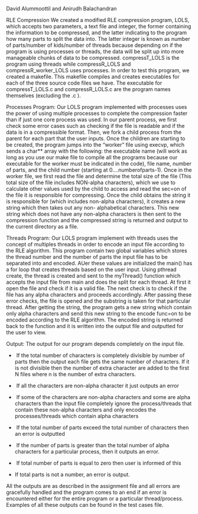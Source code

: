 David Alummoottil and Anirudh Balachandran

RLE Compression
We created a modified RLE compression program, LOLS, which accepts two parameters, a text file and integer, the former containing the information to be compressed, and the latter indicating to the program how many parts to split the data into. The latter integer is known as number of parts/number of kids/number of threads because depending on if the program is using processes or threads, the data will be split up into more manageable chunks of data to be compressed. compressT_LOLS is the program using threads while compressR_LOLS and compressR_worker_LOLS uses processes. In order to test this program, we created a makefile. This makefile compiles and creates executables for each of the three source code files we have. The executable for compressT_LOLS.c and compressR_LOLS.c are the program names themselves (excluding the .c ). 


Processes Program: 
Our LOLS program implemented with processes uses the power of using multiple processes to complete the compression faster than if just one core process was used. In our parent process, we first check some error cases such as checking if the file is readable and if the data is in a compressible format. Then, we fork a child process from the parent for each part that the user inputs. Once the children are starting to be created, the program jumps into the “worker” file using execvp, which sends a char** array with the following: the executable name (will work as long as you use our make file to compile all the programs because our executable for the worker must be indicated in the code), file name, number of parts, and the child number (starting at 0....numberofparts-1). Once in the worker file, we first read the file and determine the total size of the file (This total size of the file includes NON-alpha characters), which we use to calculate other values used by the child to access and read the sec=on of the file it is responsible for compressing. Once the child obtains the string it is responsible for (which includes non-alpha characters), it creates a new string which then takes out any non- alphabetical characters. This new string which does not have any non-alpha characters is then sent to the compression function and the compressed string is returned and output to the current directory as a file. 
  
Threads Program: 
Our LOLS program implement with threads uses the concept of multiples threads in order to encode an input file according to the RLE algorithm. This program contain two global variables which stores the thread number and the number of parts the input file has to be separated into and encoded. AUer these values are initialized the main() has a for loop that creates threads based on the user input. Using pthread create, the thread is created and sent to the myThread() function which accepts the input file from main and does the split for each thread. At first it open the file and check if it is a valid file. The next check is to check if the file has any alpha characters and proceeds accordingly. After passing these error checks, the file is opened and the substring is taken for that particular thread. After getting the string, the program gets a new string which contain only alpha characters and send this new string to the encode func=on to be encoded according to the RLE algorithm. The encoded string is returned back to the function and it is written into the output file and outputted for the user to view. 


Output: 
The output for our program depends completely on the input file. 
		
-  If the total number of characters is completely divisible by number of parts then the output each file gets the same number of characters. If it is not divisible then the number of extra character are added to the first N files where n is the number of extra characters.

-  If all the characters are non-alpha character it just outputs an error 

-  If some of the characters are non-alpha characters and some are alpha characters than the input file completely ignore the process/threads that contain these non-alpha characters and only encodes the processes/threads which contain alpha characters  

-  If the total number of parts exceed the total number of characters then an error is outputted  

-  If the number of parts is greater than the total number of alpha characters for a particular process, then it outputs an error.  

-  If total number of parts is equal to zero then user is informed of this  
  
- If total parts is not a number, an error is output. 


All the outputs are as described in the assignment file and all errors are gracefully handled and the program comes to an end if an error is encountered either for the entire program or a particular thread/process. Examples of all these outputs can be found in the test cases file. 



